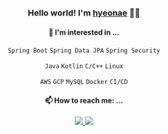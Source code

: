 <div align="center">


### Hello world! I'm [hyeonae](https://raae7742.github.io) :wave::wave:

#### 🌱 I'm interested in ... 


  `Spring Boot` `Spring Data JPA` `Spring Security`
  
  `Java` `Kotlin` `C/C++` `Linux`
  
  `AWS` `GCP` `MySQL` `Docker` `CI/CD`
  

#### 📫 How to reach me: ...
  
 <a href="https://discreet-fold-5d5.notion.site/yeonae-8526b4e5db6e40009e51895f41a68640" target="_blank">
    <img src="https://img.shields.io/badge/Portfolio-000000?style=flat-square&logo=Notion&logoColor=white"/>
  </a> <a href="mailto:raae7742@gmail.com" target="_blank">
    <img src="https://img.shields.io/badge/raae7742@gmail.com-d14836?style=flat-square&logo=Gmail&logoColor=white"/>
  </a>

</div>
